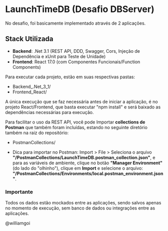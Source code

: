# LaunchTimeDB (Desafio DBServer)

No desafio, foi basicamente implementado através de 2 aplicações.


## Stack Utilizada
- **Backend**: .Net 3.1 (REST API, DDD, Swagger, Cors, Injeção de Dependência e xUnit para Teste de Unidade)
- **Frontend**: React 17.0 (com Componentes Funcionais/Function Components)

Para executar cada projeto, estão em suas respectivas pastas:
- Backend_.Net_3_1/
- Frontend_React/

A única execução que se faz necessária antes de iniciar a aplicação, é no projeto React/Frontend, que basta executar "npm install" e será baixado as dependências necessárias para execução.

Para facilitar o uso da REST API, você pode Importar **collections de Postman** que também foram incluídas, estando no seguinte diretório também na raiz do repositório:
 - PostmanCollections/
 
* Dica para importar no Postman: Import > File > Seleciona o arquivo **"/PostmanCollections/LaunchTimeDB.postman_collection.json"**, e para as variáveis de ambiente, clique no botão **"Manager Environment"** (do lado do "olhinho"), clique em **Import** e selecione o arquivo: **"/PostmanCollections/Environments/local.postman_environment.json"**.


### **Importante**
Todos os dados estão mockados entre as aplicações, sendo salvos apenas no momento de execução, sem banco de dados ou integrações entre as aplicações.

@williamgoi

